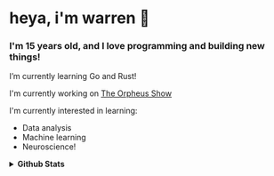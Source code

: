 # heya, i'm warren 👋
### I'm 15 years old, and I love programming and building new things!

I’m currently learning Go and Rust!

I'm currently working on [The Orpheus Show](https://github.com/Orpheuspod/orpheus-show)

I'm currently interested in learning:
- Data analysis
- Machine learning
- Neuroscience!

<details closed>
<summary> <b>Github Stats</b> </summary>
<table>
<thead>
  <tr>
    <th>GitHub Stats</th>
    <th>Languages</th>
  </tr>
</thead>
<tbody>
  <tr>
    <td> 
   <img 
      align="center" 
      src="https://github-readme-stats.vercel.app/api?username=NebuDev14&show_icons=true&theme=dracula&count_private=true" 
      alt="account stats"
      /> 
   </td>
    <td>
   <img 
      align="center" 
      src="https://github-readme-stats.vercel.app/api/top-langs/?username=NebuDev14&layout=compact&theme=dracula&langs_count=6" 
      alt="top languages" />
   </td>
  </tr>
</tbody>
</table>
</details>
